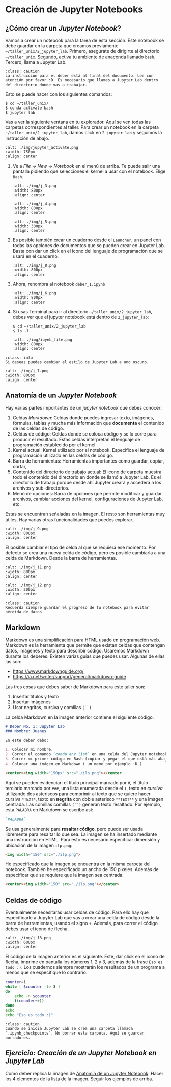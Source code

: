 # Creación de Jupyter Notebooks

## ¿Cómo crear un *Jupyter Notebook*?

Vamos a crear un notebook para la tarea de esta sección. Este notebook se debe guardar en la carpeta que creamos previamente `~/taller_unix/2_jupyter_lab`. Primero, asegúrate de dirigirte al directorio `~/taller_unix`. Segundo, activa tu ambiente de anaconda llamado `bash`. Tercero, llama a Jupyter Lab.

```{admonition} Alerta
:class: caution
La instrucción para el deber está al final del documento. Lee con atención por favor :D. Es necesario que llames a Jupyter Lab dentro del directorio donde vas a trabajar.
```

Esto se puede hacer con los siguientes comandos:

```shell
$ cd ~/taller_unix/
$ conda activate bash
$ jupyter lab
```

Vas a ver la siguiente ventana en tu explorador. Aquí se ven todas las carpetas correspondientes al taller. Para crear un notebook en la carpeta `~/taller_unix/2_jupyter_lab`, damos click en `2_jupyter_lab` y seguimos la instrucción de abajo.

```{image} ./img/jupyter_activate.png
:alt: ./img/jupyter_activate.png
:width: 750px
:align: center
```

1. Ve a *File &rarr; New &rarr; Notebook* en el menú de arriba. Te puede salir una pantalla pidiendo que selecciones el kernel a usar con el notebook. Elige `Bash`.

    ```{image} ./img/j_3.png
    :alt: ./img/j_3.png
    :width: 800px
    :align: center
    ```

    ```{image} ./img/j_4.png
    :alt: ./img/j_4.png
    :width: 800px
    :align: center
    ```

    ```{image} ./img/j_5.png
    :alt: ./img/j_5.png
    :width: 300px
    :align: center
    ```

2. Es posible también crear un cuaderno desde el `Launcher`, un panel con todas las opciones de documentos que se pueden crear en Jupyter Lab. Basta con dar un click en el icono del lenguaje de programación que se usará en el cuaderno.

    ```{image} ./img/j_8.png
    :alt: ./img/j_8.png
    :width: 800px
    :align: center
    ```

3. Ahora, renombra al notebook `deber_1.ipynb`

    ```{image} ./img/j_6.png
    :alt: ./img/j_6.png
    :width: 800px
    :align: center
    ```

4. Si usas Terminal para ir al directorio `~/taller_unix/2_jupyter_lab`, debes ver que el jupyter notebook está dentro de `2_jupyter_lab`:

    ```shell
    $ cd ~/taller_unix/2_jupyter_lab
    $ ls -l
    ```

    ```{image} ./img/ipynb_file.png
    :alt: ./img/ipynb_file.png
    :width: 800px
    :align: center
    ```

```{admonition} Nota
:class: info
Si deseas puedes cambiar el estilo de Jupyter Lab a uno oscuro.
```

```{image} ./img/j_7.png
:alt: ./img/j_7.png
:width: 800px
:align: center
```

<div id="anatomia"/>

## Anatomía de un *Jupyter Notebook*

Hay varias partes importantes de un *jupyter notebook* que debes conocer:

1. Celdas *Markdown*: Celdas donde puedes ingresar texto, imágenes, fórmulas, tablas y mucha más información que **documenta** el contenido de las celdas de código.
2. Celdas de código: Celdas donde se coloca código y se lo corre para producir el resultado. Estas celdas interpretan el lenguaje de programación establecido por el kernel.
3. Kernel actual: Kernel utilizado por el notebook. Especifica el lenguaje de programación utilizado en las celdas de código.
4. Barra de herramientas: Herramientas importantes como guardar, copiar, cortar,
5. Contenido del directorio de trabajo actual: El icono de carpeta muestra todo el contenido del directorio en donde se llamó a Jupyter Lab. Es el directorio de trabajo porque desde ahí Jupyter creará y accederá a los archivos y sub-directorios.
6. Menú de opciones: Barra de opciones que permite modificar y guardar archivos, cambiar acciones del kernel, configuraciones de Jupyter Lab, etc.

Estas se encuentran señaladas en la imagen. El resto son herramientas muy útiles. Hay varias otras funcionalidades que puedes explorar.

```{image} ./img/j_9.png
:alt: ./img/j_9.png
:width: 800px
:align: center
```

El posible cambiar el tipo de celda al que se requiera ese momento. Por defecto se crea una nueva celda de código, pero es posible cambiarla a una celda de Markdown. Desde la barra de herramientas.

```{image} ./img/j_11.png
:alt: ./img/j_11.png
:width: 800px
:align: center
```

```{image} ./img/j_12.png
:alt: ./img/j_12.png
:width: 200px
:align: center
```

```{admonition} Alerta
:class: caution
Recuerda siempre guardar el progreso de tu notebook para evitar pérdida de datos
```

## Markdown

Markdown es una simplificación para HTML usado en programación web. Markdown es la herramienta que permite que existan celdas que contengan datos, imágenes y texto para describir código. Usaremos Markdown durante los deberes. Existen varias guías que puedes usar. Algunas de ellas las son:

- <https://www.markdownguide.org/>
- <https://ia.net/writer/support/general/markdown-guide>

Las tres cosas que debes saber de Markdown para este taller son:

1. Insertar títulos y texto
2. Insertar imágenes
3. Usar negritas, cursiva y comillas `(``)`

La celda Markdown en la imagen anterior contiene el siguiente código.

```markdown
# Deber No. 1: Jupyter Lab
### Nombre: Juanes

En este deber debo:

1. Colocar mi nombre.
2. Correr el comando `conda env list` en una celda del Jupyter notebook y verificar que he creado correctamente el ambiente `bash`.
3. Correr mi primer código en Bash (copiar y pegar el que está más abajo en una celda del Jupyter notebook y correr la celda).
4. Colocar una imágen en Markdown ( un meme por ejemplo :D )

<center><img width="150px" src="./ilp.png"></center
```

Aquí se pueden evidenciar: el título principal marcado por `#`, el título terciario marcado por `###`, una lista enumerada desde el `1`, texto en *cursiva* utilizando dos asteriscos para comprimir al texto que se quiere hacer cursiva `*TEXT*`, texto en **negrita** con doble asterisco `**TEXT**` y una imagen centrada. Las comillas comillas `(``)` generan texto resaltado. Por ejemplo, esta `PALABRA` en Markdown se escribe así: 

```markdown
`PALABRA`
```

Se usa generalmente para **resaltar código**, pero puede ser usada libremente para resaltar lo que sea. La imagen se ha insertado mediante una instrucción en HTML. Para esto es necesario especificar dimensión y ubicación de la imagen `ilp.png`:

```markdown
<img width="150" src="./ilp.png">
```

He especificado que la imagen se encuentra en la misma carpeta del notebook. También he especificado un ancho de 150 pixeles. Además de especificar que se requiere que la imagen sea centrada.

```markdown
<center><img width="150" src="./ilp.png"></center>
```

## Celdas de código

Eventualmente necesitarás usar celdas de código. Para ello hay que especificarle a Jupyter Lab que vas a crear una celda de código desde la barra de herramientas, usando el signo `+`. Además, para correr el código debes usar el icono de flecha.

```{image} ./img/j_13.png
:alt: ./img/j_13.png
:width: 600px
:align: center
```

El código de la imagen anterior es el siguiente. Este, dar click en el icono de flecha, imprime en pantalla los números 1, 2 y 3, además de la frase `Eso es todo :)`. Los cuadernos siempre mostrarán los resultados de un programa a menos que se especifique lo contrario.

```bash
counter=1
while [ $counter -le 3 ]
do
    echo -n $counter
    ((counter++))
done
echo 
echo "Eso es todo :)"
```

```{admonition} Alerta
:class: caution
Cuando se inicia Jupyter Lab se crea una carpeta llamada `.ipynb_checkpoints`. No borrar esta carpeta. Aquí se guardan borradores.
```

## *Ejercicio: Creación de un Jupyter Notebook en Jupyter Lab*

Como deber replica la imagen de [Anatomía de un Jupyter Notebook](#anatomia). Hacer los 4 elementos de la lista de la imagen. Seguir los ejemplos de arriba.
